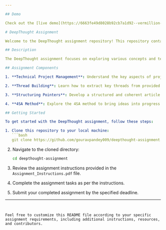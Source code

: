 ```yaml
---

## Demo

Check out the [live demo](https://6663fe49d8028b92cb7a1d92--vermillion-pastelito-06a0e7.netlify.app/) to see the DeepThought assignment in action.

# DeepThought Assignment

Welcome to the DeepThought assignment repository! This repository contains all the resources and materials needed for completing the assignment related to the DeepThought project.

## Description

The DeepThought assignment focuses on exploring various concepts and techniques related to technical project management, thread building, structuring pointers, and utilizing the 4SA method. Through this assignment, participants will gain hands-on experience in project management, critical thinking, and communication skills.

## Assignment Components

1. **Technical Project Management**: Understand the key aspects of project management including initiation, planning, execution, monitoring, controlling, and completion.

2. **Thread Building**: Learn how to extract key threads from provided content and organize them effectively.

3. **Structuring Pointers**: Develop a structured and coherent article based on extracted threads to communicate understanding effectively.

4. **4SA Method**: Explore the 4SA method to bring ideas into progress and develop effective strategies for project management.

## Getting Started

To get started with the DeepThought assignment, follow these steps:

1. Clone this repository to your local machine:
   ```bash
   git clone https://github.com/gouravpandey009/deepthought-assignment.git
   ```

2. Navigate to the cloned directory:
   ```bash
   cd deepthought-assignment
   ```

3. Review the assignment instructions provided in the `Assignment_Instructions.pdf` file.

4. Complete the assignment tasks as per the instructions.

5. Submit your completed assignment by the specified deadline.

---
```


Feel free to customize this README file according to your specific assignment requirements, including additional instructions, resources, and contributors.

